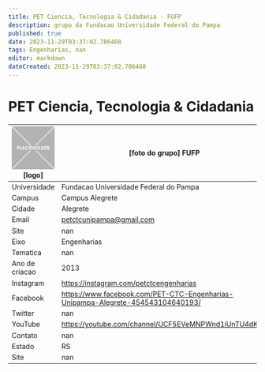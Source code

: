 ```yaml
---
title: PET Ciencia, Tecnologia & Cidadania - FUFP
description: grupo da Fundacao Universidade Federal do Pampa
published: true
date: 2023-11-29T03:37:02.786468
tags: Engenharias, nan
editor: markdown
dateCreated: 2023-11-29T03:37:02.786468
---
```


# PET Ciencia, Tecnologia & Cidadania


| ![placeholder.png](/placeholder.png) [logo] | [foto do grupo] FUFP         |
| ------------------------------------------- | ------------------------------------------------- |
| Universidade                                | Fundacao Universidade Federal do Pampa      |
| Campus                                      | Campus Alegrete            |
| Cidade                                      | Alegrete             |
| Email                                       | petctcunipampa@gmail.com             |
| Site                                        | nan              |
| Eixo                                        | Engenharias              |
| Tematica                                    | nan          |
| Ano de criacao                              | 2013        |
| Instagram                                   | https://instagram.com/petctcengenharias         |
| Facebook                                    | https://www.facebook.com/PET-CTC-Engenharias-Unipampa-Alegrete-454543104640193/          |
| Twitter                                     | nan           |
| YouTube                                     | https://youtube.com/channel/UCF5EVeMNPWnd1iUnTU4dK7A           |
| Contato                                     | nan         |
| Estado                                      |  RS            |
| Site                                        | nan |
